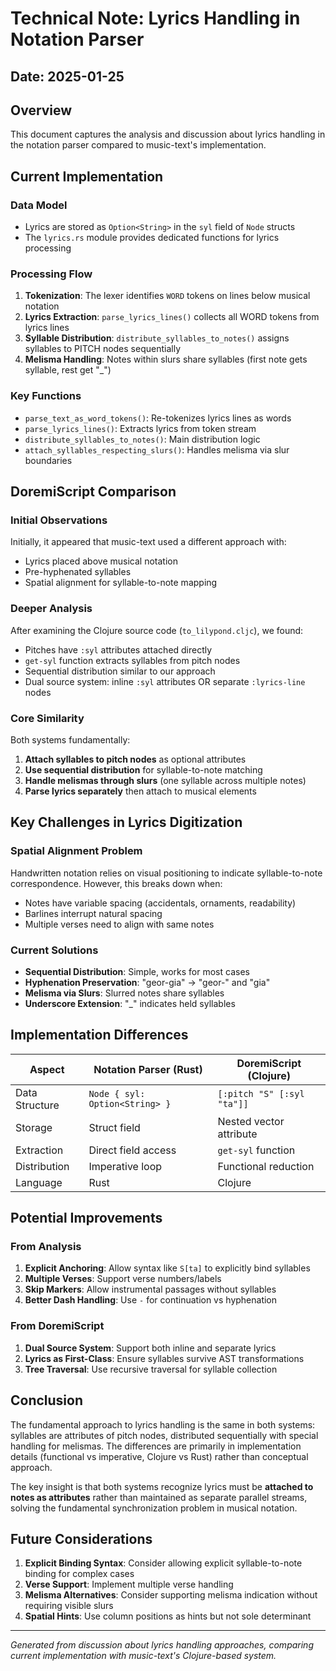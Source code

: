 # Technical Note: Lyrics Handling in Notation Parser

## Date: 2025-01-25

## Overview
This document captures the analysis and discussion about lyrics handling in the notation parser compared to music-text's implementation.

## Current Implementation

### Data Model
- Lyrics are stored as `Option<String>` in the `syl` field of `Node` structs
- The `lyrics.rs` module provides dedicated functions for lyrics processing

### Processing Flow
1. **Tokenization**: The lexer identifies `WORD` tokens on lines below musical notation
2. **Lyrics Extraction**: `parse_lyrics_lines()` collects all WORD tokens from lyrics lines
3. **Syllable Distribution**: `distribute_syllables_to_notes()` assigns syllables to PITCH nodes sequentially
4. **Melisma Handling**: Notes within slurs share syllables (first note gets syllable, rest get "_")

### Key Functions
- `parse_text_as_word_tokens()`: Re-tokenizes lyrics lines as words
- `parse_lyrics_lines()`: Extracts lyrics from token stream  
- `distribute_syllables_to_notes()`: Main distribution logic
- `attach_syllables_respecting_slurs()`: Handles melisma via slur boundaries

## DoremiScript Comparison

### Initial Observations
Initially, it appeared that music-text used a different approach with:
- Lyrics placed above musical notation
- Pre-hyphenated syllables
- Spatial alignment for syllable-to-note mapping

### Deeper Analysis
After examining the Clojure source code (`to_lilypond.cljc`), we found:
- Pitches have `:syl` attributes attached directly
- `get-syl` function extracts syllables from pitch nodes
- Sequential distribution similar to our approach
- Dual source system: inline `:syl` attributes OR separate `:lyrics-line` nodes

### Core Similarity
Both systems fundamentally:
1. **Attach syllables to pitch nodes** as optional attributes
2. **Use sequential distribution** for syllable-to-note matching
3. **Handle melismas through slurs** (one syllable across multiple notes)
4. **Parse lyrics separately** then attach to musical elements

## Key Challenges in Lyrics Digitization

### Spatial Alignment Problem
Handwritten notation relies on visual positioning to indicate syllable-to-note correspondence. However, this breaks down when:
- Notes have variable spacing (accidentals, ornaments, readability)
- Barlines interrupt natural spacing
- Multiple verses need to align with same notes

### Current Solutions
- **Sequential Distribution**: Simple, works for most cases
- **Hyphenation Preservation**: "geor-gia" → "geor-" and "gia"
- **Melisma via Slurs**: Slurred notes share syllables
- **Underscore Extension**: "_" indicates held syllables

## Implementation Differences

| Aspect | Notation Parser (Rust) | DoremiScript (Clojure) |
|--------|------------------------|------------------------|
| Data Structure | `Node { syl: Option<String> }` | `[:pitch "S" [:syl "ta"]]` |
| Storage | Struct field | Nested vector attribute |
| Extraction | Direct field access | `get-syl` function |
| Distribution | Imperative loop | Functional reduction |
| Language | Rust | Clojure |

## Potential Improvements

### From Analysis
1. **Explicit Anchoring**: Allow syntax like `S[ta]` to explicitly bind syllables
2. **Multiple Verses**: Support verse numbers/labels
3. **Skip Markers**: Allow instrumental passages without syllables
4. **Better Dash Handling**: Use `-` for continuation vs hyphenation

### From DoremiScript
1. **Dual Source System**: Support both inline and separate lyrics
2. **Lyrics as First-Class**: Ensure syllables survive AST transformations
3. **Tree Traversal**: Use recursive traversal for syllable collection

## Conclusion

The fundamental approach to lyrics handling is the same in both systems: syllables are attributes of pitch nodes, distributed sequentially with special handling for melismas. The differences are primarily in implementation details (functional vs imperative, Clojure vs Rust) rather than conceptual approach.

The key insight is that both systems recognize lyrics must be **attached to notes as attributes** rather than maintained as separate parallel streams, solving the fundamental synchronization problem in musical notation.

## Future Considerations

1. **Explicit Binding Syntax**: Consider allowing explicit syllable-to-note binding for complex cases
2. **Verse Support**: Implement multiple verse handling
3. **Melisma Alternatives**: Consider supporting melisma indication without requiring visible slurs
4. **Spatial Hints**: Use column positions as hints but not sole determinant

---
*Generated from discussion about lyrics handling approaches, comparing current implementation with music-text's Clojure-based system.*